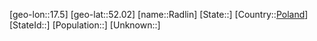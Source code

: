 ﻿---
location: [52.02,17.5]
type: City
tags:
- geo/City


SpocWebEntityId: 33606
isDeleted: false
confidential: public

---
[geo-lon::17.5]
[geo-lat::52.02]
[name::Radlin]
[State::]
[Country::[Poland](geo/Continent/Europe/Poland.md)]
[StateId::]
[Population::]
[Unknown::]

